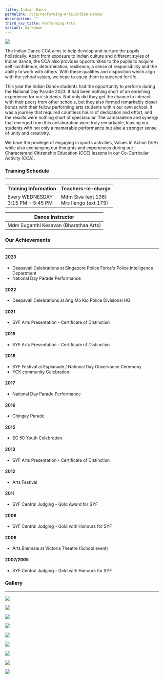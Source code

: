```yaml
---
title: Indian Dance
permalink: /cca/Performing-Arts/Indian-Dance/
description: ""
third_nav_title: Performing Arts
variant: markdown
---
```

![](/images/Our%20Curriculum/Non%20Academic%20Programmes/CoCurricular%20Activities/Performing%20Arts/Indian%20Dance/Indian_Dance_Nov2023_Cover.jpg)

The Indian Dance CCA aims to help develop and nurture the pupils holistically. Apart from exposure to Indian culture and different styles of Indian dance, the CCA also provides opportunities to the pupils to acquire self-confidence, determination, resilience, a sense of responsibility and the ability to work with others. With these qualities and disposition which align with the school values, we hope to equip them to succeed for life.

This year the Indian Dance students had the opportunity to perform during the National Day Parade 2023. It had been nothing short of an enriching experience for our students. Not only did they get the chance to interact with their peers from other schools, but they also formed remarkably closer bonds with their fellow performing arts students within our own school. It was a journey that required countless hours of dedication and effort, and the results were nothing short of spectacular. The camaraderie and synergy that emerged from this collaboration were truly remarkable, leaving our students with not only a memorable performance but also a stronger sense of unity and creativity.

We have the privilege of engaging in sports activities, Values In Action (VIA) while also exchanging our thoughts and experiences during our Characterand Citizenship Education (CCE) lessons in our Co-Curricular Activity (CCA).

### Training Schedule
---

| Training Information                 | Teachers-in-charge                         |
| ------------------------------------ | ------------------------------------------ |
| Every WEDNESDAY<br>3:15 PM - 5:45 PM | Mdm Siva (ext 136)<br>Mrs Ilango (ext 175) |


| Dance Instructor                      |
| ------------------------------------- |
| Mdm Suganthi Kesavan (Bharathaa Arts) |


### Our Achievements
---
#### 2023
- Deepavali Celebrations at Singapore Police Force's Police Intelligence Department
- National Day Parade Performance

#### 2022
- Deepavali Celebrations at Ang Mo Kio Police Divisional HQ

#### 2021
- SYF Arts Presentation - Certificate of Distinction

#### 2019
- SYF Arts Presentation - Certificate of Distinction

#### 2018
- SYF Festival at Esplanade / National Day Observance Ceremony
- YCK community Celebration

#### 2017
- National Day Parade Performance

#### 2016
- Chingay Parade

#### 2015
- SG 50 Youth Celebration

#### 2013
- SYF Arts Presentation - Certificate of Distinction

#### 2012
- Arts Festival

#### 2011
- SYF Central Judging - Gold Award for SYF

#### 2009
- SYF Central Judging - Gold with Honours for SYF

#### 2008
- Arts Biennale at Victoria Theatre (School event)

#### 2007/2005
- SYF Central Judging - Gold with Honours for SYF

### Gallery
---

![](/images/Our%20Curriculum/Non%20Academic%20Programmes/CoCurricular%20Activities/Performing%20Arts/Indian%20Dance/Indian_Dance_1.PNG)

![](/images/Our%20Curriculum/Non%20Academic%20Programmes/CoCurricular%20Activities/Performing%20Arts/Indian%20Dance/Indian_Dance_2.PNG)

![](/images/Our%20Curriculum/Non%20Academic%20Programmes/CoCurricular%20Activities/Performing%20Arts/Indian%20Dance/Indian_Dance_3.PNG)

![](/images/Our%20Curriculum/Non%20Academic%20Programmes/CoCurricular%20Activities/Performing%20Arts/Indian%20Dance/I4.png)

![](/images/Our%20Curriculum/Non%20Academic%20Programmes/CoCurricular%20Activities/Performing%20Arts/Indian%20Dance/I5.png)

![](/images/Our%20Curriculum/Non%20Academic%20Programmes/CoCurricular%20Activities/Performing%20Arts/Indian%20Dance/I6.png)

![](/images/Our%20Curriculum/Non%20Academic%20Programmes/CoCurricular%20Activities/Performing%20Arts/Indian%20Dance/I7.png)

![](/images/Our%20Curriculum/Non%20Academic%20Programmes/CoCurricular%20Activities/Performing%20Arts/Indian%20Dance/I8.png)

![](/images/Our%20Curriculum/Non%20Academic%20Programmes/CoCurricular%20Activities/Performing%20Arts/Indian%20Dance/I9.png)